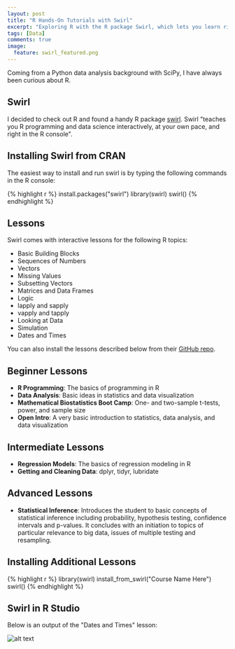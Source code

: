 ```yaml
---
layout: post
title: "R Hands-On Tutorials with Swirl"
excerpt: "Exploring R with the R package Swirl, which lets you learn right from the R console."
tags: [Data]
comments: true
image:
  feature: swirl_featured.png
---
```


Coming from a Python data analysis background with SciPy, I have always been curious about R.

## Swirl

I decided to check out R and found a handy R package [swirl](http://swirlstats.com/). Swirl "teaches you R programming and data science interactively, at your own pace, and right in the R console".

## Installing Swirl from CRAN

The easiest way to install and run swirl is by typing the following commands in the R console:

{% highlight r %}
install.packages("swirl")
library(swirl)
swirl()
{% endhighlight %}

## Lessons

Swirl comes with interactive lessons for the following R topics:

* Basic Building Blocks
* Sequences of Numbers
* Vectors
* Missing Values
* Subsetting Vectors
* Matrices and Data Frames
* Logic
* lapply and sapply
* vapply and tapply
* Looking at Data
* Simulation
* Dates and Times

You can also install the lessons described below from their [GitHub repo](https://github.com/swirldev/swirl_courses).

## Beginner Lessons

- **R Programming**: The basics of programming in R
- **Data Analysis**: Basic ideas in statistics and data visualization
- **Mathematical Biostatistics Boot Camp**: One- and two-sample t-tests, power, and sample size
- **Open Intro**: A very basic introduction to statistics, data analysis, and data visualization

## Intermediate Lessons

- **Regression Models**: The basics of regression modeling in R
- **Getting and Cleaning Data**: dplyr, tidyr, lubridate

## Advanced Lessons

- **Statistical Inference**: Introduces the student to basic concepts of statistical inference
including probability, hypothesis testing, confidence intervals and
p-values. It concludes with an initiation to topics of particular
relevance to big data, issues of multiple testing and resampling.

## Installing Additional Lessons

{% highlight r %}
library(swirl)
install_from_swirl("Course Name Here")
swirl()
{% endhighlight %}

## Swirl in R Studio

Below is an output of the "Dates and Times" lesson:

![alt text](http://donnemartin.com/wp-content/uploads/2014/12/swirl1.png)